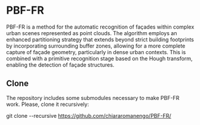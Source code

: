 # PBF-FR

PBF-FR is a method for the automatic recognition of façades within complex urban scenes represented as point clouds. The algorithm employs an enhanced partitioning strategy that extends beyond strict building footprints by incorporating surrounding buffer zones, allowing for a more complete capture of façade geometry, particularly in dense urban contexts. This is combined with a primitive recognition stage based on the Hough transform, enabling the detection of façade structures.

## Clone

The repository includes some submodules necessary to make PBF-FR work. Please, clone it recursively:

git clone --recursive https://github.com/chiararomanengo/PBF-FR/
